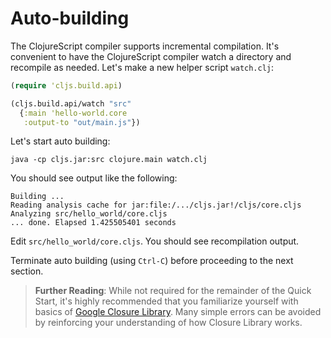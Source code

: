 # Auto-building


The ClojureScript compiler supports incremental compilation. It's
convenient to have the ClojureScript compiler watch a directory
and recompile as needed. Let's make a new helper script `watch.clj`:

```clj
(require 'cljs.build.api)

(cljs.build.api/watch "src"
  {:main 'hello-world.core
   :output-to "out/main.js"})
```

Let's start auto building:

```shell
java -cp cljs.jar:src clojure.main watch.clj
```

You should see output like the following:

```
Building ...
Reading analysis cache for jar:file:/.../cljs.jar!/cljs/core.cljs
Analyzing src/hello_world/core.cljs
... done. Elapsed 1.425505401 seconds
```

Edit `src/hello_world/core.cljs`. You should see recompilation output.

Terminate auto building (using `Ctrl-C`) before proceeding to the next section.

> **Further Reading**: While not required for the remainder of the Quick Start, it's highly recommended that you familiarize yourself with basics of [Google Closure Library](https://developers.google.com/closure/library/index). Many simple errors can be avoided by reinforcing your understanding of how Closure Library works.
